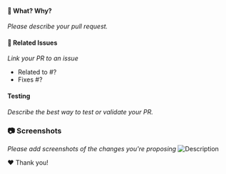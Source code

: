#### :tophat: What? Why?
*Please describe your pull request.*

#### :pushpin: Related Issues
*Link your PR to an issue*
- Related to #?
- Fixes #?

#### Testing
*Describe the best way to test or validate your PR.*

### :camera: Screenshots
*Please add screenshots of the changes you're proposing*
![Description](URL)

:hearts: Thank you!
